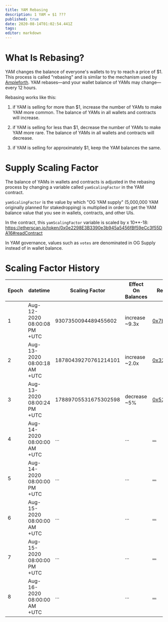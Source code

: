 ```yaml
---
title: YAM Rebasing
description: 1 YAM = $1 ???
published: true
date: 2020-08-14T01:02:54.441Z
tags: 
editor: markdown
---
```


# What Is Rebasing?

YAM changes the balance of everyone's wallets to try to reach a price of $1.  This process is called "rebasing" and is similar to the mechanism used by [Ampleforth](https://www.ampleforth.org/).  YAM rebases—and your wallet balance of YAMs may change—every 12 hours.

Rebasing works like this:

1. if YAM is selling for more than $1, increase the number of YAMs to make YAM more common.  The balance of YAMs in all wallets and contracts will increase.

2. if YAM is selling for less than $1, decrease the number of YAMs to make YAM more rare.  The balance of YAMs in all wallets and contracts will decrease.

3. if YAM is selling for approximately $1, keep the YAM balances the same.

# Supply Scaling Factor

The balance of YAMs in wallets and contracts is adjusted in the rebasing process by changing a variable called `yamScalingFactor` in the YAM contract.

`yamScalingFactor` is the value by which "OG YAM supply" (5,000,000 YAM originally planned for stakedropping) is multiplied in order to get the YAM balance value that you see in wallets, contracts, and other UIs.  

In the contract, this `yamScalingFactor` variable is scaled by x 10**-18: https://etherscan.io/token/0x0e2298E3B3390e3b945a5456fBf59eCc3f55DA16#readContract

In YAM governance, values such as `votes` are denominated in OG Supply instead of in wallet balance.

# Scaling Factor History

| Epoch | datetime                     | Scaling Factor       | Effect On Balances | Rebase TX                |
|-------|------------------------------|----------------------|--------------------|--------------------------|
| 1     | Aug-12-2020 08:00:08 PM +UTC | 9307350094489455602  | increase ~9.3x     | [0x7b9017ec...][rebase1] |
| 2     | Aug-13-2020 08:00:18 AM +UTC | 18780439270761214101 | increase ~2.0x     | [0x32735e9e...][rebase2] |
| 3     | Aug-13-2020 08:00:24 PM +UTC | 17889705531675302598 | decrease ~5%       | [0x527b8a97...][rebase3] |
| 4     | Aug-14-2020 08:00:00 AM +UTC | ...                  | ...                | [...][rebase4]           |
| 5     | Aug-14-2020 08:00:00 PM +UTC | ...                  | ...                | [...][rebase5]           |
| 6     | Aug-15-2020 08:00:00 AM +UTC | ...                  | ...                | [...][rebase6]           |
| 7     | Aug-15-2020 08:00:00 PM +UTC | ...                  | ...                | [...][rebase7]           |
| 8     | Aug-16-2020 08:00:00 AM +UTC | ...                  | ...                | [...][rebase8]           |

[rebase1]: https://etherscan.io/tx/0x7b9017ec92b0200455e5269380195fbecfbf91c8acda30985cc1dc413d215076
[rebase2]: https://etherscan.io/tx/0x32735e9e9aac51739b5725a225be6c7a3851f422be986d0f4f4bc0ec475ee286
[rebase3]: https://etherscan.io/tx/0x527b8a970a53bd46d99d758aa16ff9c2218513b46647a7cfbff72f8a22f8aedc
[rebase4]: #
[rebase5]: #
[rebase6]: #
[rebase7]: #
[rebase8]: #
